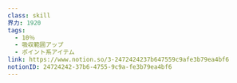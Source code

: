 ```yaml
---
class: skill
界力: 1920
tags:
  - 10％
  - 吸収範囲アップ
  - ポイント系アイテム
link: https://www.notion.so/3-2472424237b647559c9afe3b79ea4bf6
notionID: 24724242-37b6-4755-9c9a-fe3b79ea4bf6
---
```

